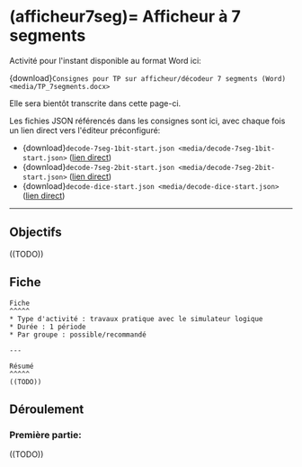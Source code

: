 (afficheur7seg)=
Afficheur à 7 segments
======================

Activité pour l'instant disponible au format Word ici:

{download}`Consignes pour TP sur afficheur/décodeur 7 segments (Word) <media/TP_7segments.docx>`

Elle sera bientôt transcrite dans cette page-ci.

Les fichies JSON référencés dans les consignes sont ici, avec chaque fois un lien direct vers l'éditeur préconfiguré:

  * {download}`decode-7seg-1bit-start.json <media/decode-7seg-1bit-start.json>` ([lien direct](https://logic.modulo-info.ch/?mode=design&data=N4KABGBEBukFxgEwBpxQPYAcAuBneYwkuAFugO4DiAhtgKYAqAnpnfgtgE4CudAvqgiQAlgDsCAbTQQimdOzASAHAAZkSVQF11IgCYEUUUdQC2dApGqQd0agBsCARgHTCkOQuVqwAZgCcKtpQwvoIiABsOsZmFiTCAOYk1lC2DgjOghBuHpKq6gAs4YE6IQYA7FGm5giQdhTJMPYEKnxo2miQ6NzYkq5E2CzVUABG1JwNOQgS+QCs3oj5xcGhYPk6usK4mHbUTLGQLlluA6wWo+M6k4oziN4+jkt6BDPrm9u7FrCHWf2DZ2MTeSSHx5XwPIJPBCRKAbLY7PY1L6ZGSQE5DSDnQGeWZ3LQlFaORyvOEfGpJb4otH-C5QK4SEHeHEQ0rpQyQWHvBEpA7I45-GqYy5AqY3RlzZkEnzEzmfHl9VH8kYAoXYubqUUSpxrGFveH7VoQdpCeK0NiSX6nGoAOQA8gwsZJHGqNI8xM0dF0euk+EaoORhJwzVMJIZApoQHwgA))
  * {download}`decode-7seg-2bit-start.json <media/decode-7seg-2bit-start.json>` ([lien direct](https://logic.modulo-info.ch/?mode=design&data=N4KABGBEBukFxgEwBpxQPYAcAuBneYwkuAFugO4DiAhtgKYAqAnpnfgtgE4CudAvqgiQAlgDsCAbTQQimdOzASAjIgAMyJABZVAXQ0iAJgRRRR1ALZ0CkapH3RqAGwKqB0wpDkLlajZu16UMJGCIgAbPpmltYkwgDmJHZQDs4ISm4QMp7ykirqYJoAnLr6wcYA7JEWVgiQjhRJME4uGZmyOQg++QDMSiVBIWC9VdG1AEaNKS1oemiQ6NzYku5E2Cw1UGPUnI1ekuWq+Wr9hgSa+gbCuJiO1EwxjQDG6PU7tZx0Rq1Za6zWWzt9HtOuUDhpEAdAqcEABWC5XG53aywfTPV7WD5fQRtSC-DaQAG7DqKMLdI6Q0qDCJQS7XW73WooqBo9BvKCYyDfDx4-7bIneA49AKUghKJTwulI2qJVEvVkYz6c7E-da8wFQYEksl+PpQsppEyQWmIhnJJ5ytmQDlc1aq8Z8oHEiSg-KaXUitLdCUm5Hm9HvRU23F2zYOjVOwV+AAcJ31YCU5xpCPpD1l-vZgZm2MgcVobGWmW5IcgADkAPIMfmSRC+LSx8QIfLzRaioM82plgBKVc6mjB8eKeobikQUfBhShCyWCDJbeL5crju8NaF9YI3UNU-X3Tnfw73aXkm6MJ6aiHR8Tx8nLZnYV3+PLB-D3j75LXII0Uev07AhT4WbmchhA+bwJBMXQdBAPggA))
  * {download}`decode-dice-start.json <media/decode-dice-start.json>` ([lien direct](https://logic.modulo-info.ch/?mode=design&data=N4KABGBEBukFxgEwBpxQPYAcAuBneYwkuAFugO4DiAhtgKYAqAnpnfgtgE4CudAvqgiQAlgDsCAbTQQimdOzATEAZgAMyJAHZVAXQ0iAJgU37R1ALZ0CkapH3RqAGwKqB0wpDkKlajQBZVXX1hIwQADlMLKwRIACM7KAdnBFdBCA8vSRV1MABWXKCoEIIATkjLawBjBJgnFz40PTRIdG5sSXcibBZoqFjqThrMhAlNAI1EAr0i0LAcyANhXExHaiZrAAUADUg3dI9u1mt+wf1hxTGcvzVpwwIARn1F5dX1mO3dtJlIQ964gaG8kklw0ADZEIU7ggUFBnis1psdnt0l0escAWcgSMSqCrjdgrNlE8lvC3lAPsjvr90acoOcJPd7mEcpNIcUEH5iS8Ee8kV8DmiYidAd5GcywRDbuy8lzSYjPp0foK+hi6VjFGK8WzZqDZa95Q0IDoQHwgA))

<hr>

## Objectifs
((TODO))


## Fiche
````{panels}
Fiche
^^^^^
* Type d'activité : travaux pratique avec le simulateur logique
* Durée : 1 période
* Par groupe : possible/recommandé

---

Résumé
^^^^^
((TODO))

````

## Déroulement

### Première partie: 

((TODO))
